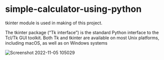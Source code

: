 # simple-calculator-using-python

tkinter module is used in making of this project.

The tkinter package (“Tk interface”) is the standard Python interface to the Tcl/Tk GUI toolkit.
Both Tk and tkinter are available on most Unix platforms, including macOS, as well as on Windows systems

![Screenshot 2022-11-05 105029](https://user-images.githubusercontent.com/99202913/200102592-43b226c4-eaf7-405e-a8f5-34fa804ceae3.png)
